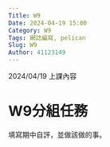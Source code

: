```yaml
---
Title: W9
Date: 2024-04-19 15:00
Category: W9
Tags: 網誌編寫, pelican
Slug: W9
Author: 41123149
---
```


2024/04/19 上課內容

<!-- PELICAN_END_SUMMARY -->

# W9分組任務
填寫期中自評，並做該做的事。